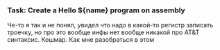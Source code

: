 ### Task: Create a Hello ${name} program on assembly

Че-то я так и не понял, увидел что надо в какой-то регистр записать троечку, но про это вообще инфы нет вообще никакой про AT&T синтаксис. Кошмар. Как мне разобраться в этом
